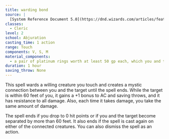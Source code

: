 ```yaml
---
title: warding bond
source: |
  [System Reference Document 5.0](https://dnd.wizards.com/articles/features/systems-reference-document-srd)
classes:
  - Cleric
level: 2
school: Abjuration
casting_time: 1 action
range: Touch
components: V, S, M
material_components:
  - a pair of platinum rings worth at least 50 gp each, which you and the target must wear for the duration
duration: 1 hour
saving_throw: None
---
```


This spell wards a willing creature you touch and creates a mystic connection between you and the target until the spell ends. While the target is within 60 feet of you, it gains a +1 bonus to AC and saving throws, and it has resistance to all damage. Also, each time it takes damage, you take the same amount of damage.

The spell ends if you drop to 0 hit points or if you and the target become separated by more than 60 feet. It also ends if the spell is cast again on either of the connected creatures. You can also dismiss the spell as an action.
